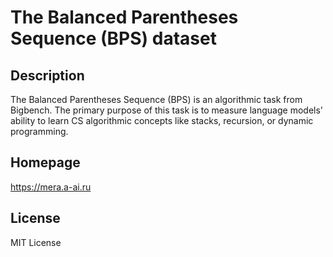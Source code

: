 # The Balanced Parentheses Sequence (BPS) dataset

## Description

The Balanced Parentheses Sequence (BPS) is an algorithmic task
from Bigbench. The primary purpose of this task is to measure language models' ability
to learn CS algorithmic concepts like stacks, recursion, or dynamic programming.

## Homepage

https://mera.a-ai.ru

## License

MIT License
